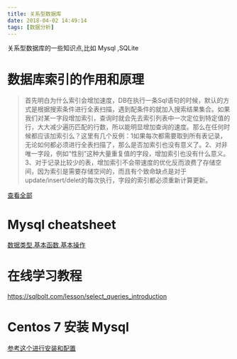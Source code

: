 ```yaml
---
title: 关系型数据库
date: 2018-04-02 14:49:14
tags: [数据分析]
---
```


关系型数据库的一些知识点,比如 Mysql ,SQLite<!--more-->

# 数据库索引的作用和原理

> 首先明白为什么索引会增加速度，DB在执行一条Sql语句的时候，默认的方式是根据搜索条件进行全表扫描，遇到配条件的就加入搜索结果集合。如果我们对某一字段增加索引，查询时就会先去索引列表中一次定位到特定值的行，大大减少遍历匹配的行数，所以能明显增加查询的速度。那么在任何时候都应该加索引么？这里有几个反例：1如果每次都需要取到所有表记录，无论如何都必须进行全表扫描了，那么是否加索引也没有意义了。2、对非唯一字段，例如“性别”这种大量重复值的字段，增加索引也没有什么意义。3、对于记录比较少的表，增加索引不会带速度的优化反而浪费了存储空间，因为索引是需要存储空间的，而且有个致命缺点是对于update/insert/delet的每次执行，字段的索引都必须重新计算更新。

[查看全部](https://zhuanlan.zhihu.com/p/27862119)

# Mysql cheatsheet

[数据类型,基本函数,基本操作](http://cse.unl.edu/~sscott/ShowFiles/SQL/CheatSheet/SQLCheatSheet.html)

# 在线学习教程
https://sqlbolt.com/lesson/select_queries_introduction

# Centos 7 安装 Mysql

[参考这个进行安装和配置](https://www.cnblogs.com/starof/p/4680083.html)
